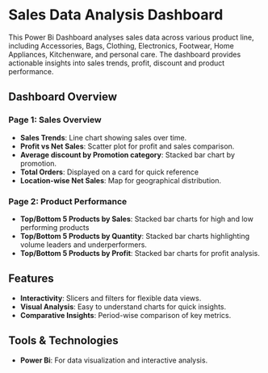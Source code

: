 # Sales Data Analysis Dashboard
This Power Bi Dashboard analyses sales data across various product line, including Accessories, Bags, Clothing, Electronics, Footwear, Home Appliances, Kitchenware, and personal care. The dashboard provides actionable insights into sales trends, profit, discount and product performance.

## Dashboard Overview

### Page 1: Sales Overview
- **Sales Trends**: Line chart showing sales over time.
- **Profit vs Net Sales**: Scatter plot for profit and sales comparison.
- **Average discount by Promotion category**: Stacked bar chart by promotion.
- **Total Orders**: Displayed on a card for quick reference
- **Location-wise Net Sales**: Map for geographical distribution.

### Page 2: Product Performance
- **Top/Bottom 5 Products by Sales**: Stacked bar charts for high and low performing products
- **Top/Bottom 5 Products by Quantity**: Stacked bar charts highlighting volume leaders and underperformers.
- **Top/Bottom 5 Products by Profit**: Stacked bar charts for profit analysis.

## Features
- **Interactivity**: Slicers and filters for flexible data views.
- **Visual Analysis**: Easy to understand charts for quick insights.
- **Comparative Insights**: Period-wise comparison of key metrics.

## Tools & Technologies
- **Power Bi**: For data visualization and interactive analysis.